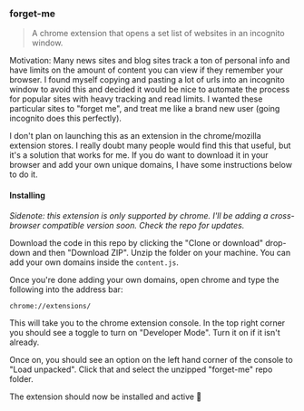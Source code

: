 ### forget-me

> A chrome extension that opens a set list of websites in an incognito window.

Motivation: Many news sites and blog sites track a ton of personal info and have limits on the amount of content you can view if they remember your browser. I found myself copying and pasting a lot of urls into an incognito window to avoid this and decided it would be nice to automate the process for popular sites with heavy tracking and read limits. I wanted these particular sites to "forget me", and treat me like a brand new user (going incognito does this perfectly).

I don't plan on launching this as an extension in the chrome/mozilla extension stores. I really doubt many people would find this that useful, but it's a solution that works for me. If you do want to download it in your browser and add your own unique domains, I have some instructions below to do it.


#### Installing

*Sidenote: this extension is only supported by chrome. I'll be adding a cross-browser compatible version soon. Check the repo for updates.*

Download the code in this repo by clicking the "Clone or download" drop-down and then "Download ZIP". Unzip the folder on your machine. You can add your own domains inside the `content.js`.

Once you're done adding your own domains, open chrome and type the following into the address bar:

`chrome://extensions/`

This will take you to the chrome extension console. In the top right corner you should see a toggle to turn on "Developer Mode". Turn it on if it isn't already. 

Once on, you should see an option on the left hand corner of the console to "Load unpacked". Click that and select the unzipped "forget-me" repo folder. 

The extension should now be installed and active 🙂


